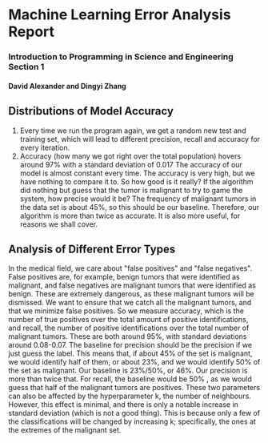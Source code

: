 # Machine Learning Error Analysis Report
### Introduction to Programming in Science and Engineering Section 1
#### David Alexander and Dingyi Zhang

## Distributions of Model Accuracy
1. Every time we run the program again, we get a random new test and training set, which will lead to different precision, recall and accuracy for every iteration.
2. Accuracy (how many we got right over the total population) hovers around 97% with a standard deviation of 0.017
The accuracy of our model is almost constant every time. The accuracy is very high, but we have nothing to compare it to. So how good is it really? If the algorithm did nothing but guess that the tumor is malignant to try to game the system, how precise would it be? The frequency of malignant tumors in the data set is about 45%, so this should be our baseline. Therefore, our algorithm is more than twice as accurate. It is also more useful, for reasons we shall cover.
## Analysis of Different Error Types
In the medical field, we care about "false positives" and "false negatives". False positives are, for example, benign tumors that were identified as malignant, and false negatives are malignant tumors that were identified as benign. These are extremely dangerous, as these malignant tumors will be dismissed. We want to ensure that we catch all the malignant tumors, and that we minimize false positives. So we measure accuracy, which is the number of true positives over the total amount of positive identifications, and recall, the number of positive identifications over the total number of malignant tumors. These are both around 95%, with standard deviations around 0.08-0.07. The baseline for precision should be the precision if we just guess the label. This means that, if about 45% of the set is malignant, we would identify half of them, or about 23%, and we would identify 50% of the set as malignant. Our baseline is 23%/50%, or 46%. Our precision is more than twice that. For recall, the baseline would be 50% , as we would guess that half of the malignant tumors are positives. These two parameters can also be affected by the hyperparameter k, the number of neighbours. However, this effect is minimal, and there is only a notable increase in standard deviation (which is not a good thing). This is because only a few of the classifications will be changed by increasing k; specifically, the ones at the extremes of the malignant set.